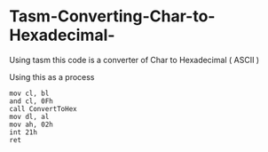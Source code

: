 # Tasm-Converting-Char-to-Hexadecimal-
Using tasm this code is a converter of Char to Hexadecimal ( ASCII )

Using this as a process

    mov cl, bl
    and cl, 0Fh
    call ConvertToHex
    mov dl, al
    mov ah, 02h
    int 21h
    ret








